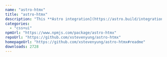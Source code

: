 ```yaml
---
name: "astro-htmx"
title: "astro-htmx"
description: "This **Astro integration](https://astro.build/integrations/)** adds [HTMX.org to your project so that you can use HTMX.org anywhere on your page."
categories:
  - "css+ui"
npmUrl: "https://www.npmjs.com/package/astro-htmx"
repoUrl: "https://github.com/xstevenyung/astro-htmx"
homepageUrl: "https://github.com/xstevenyung/astro-htmx#readme"
downloads: 2728
---
```

